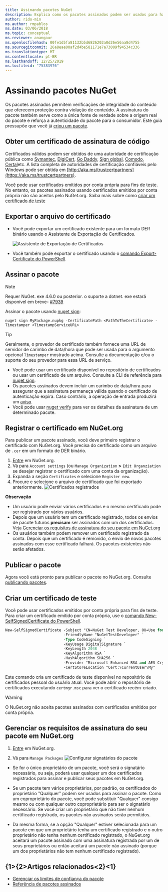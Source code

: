 ```yaml
---
title: Assinando pacotes NuGet
description: Explica como os pacotes assinados podem ser usados para habilitar a verificação de integridade de conteúdo.
author: rido-min
ms.author: rmpablos
ms.date: 03/06/2018
ms.topic: conceptual
ms.reviewer: anangaur
ms.openlocfilehash: 00fe1d5fa81132b5d6826203a0d26e56aa8d4755
ms.sourcegitcommit: 26a8eae00af2d4be581171e7a73009f94534c336
ms.translationtype: MT
ms.contentlocale: pt-BR
ms.lasthandoff: 12/25/2019
ms.locfileid: "75383976"
---
```

# <a name="signing-nuget-packages"></a>Assinando pacotes NuGet

Os pacotes assinados permitem verificações de integridade do conteúdo que oferecem proteção contra violação de conteúdo. A assinatura do pacote também serve como a única fonte de verdade sobre a origem real do pacote e reforça a autenticidade do pacote para o consumidor. Este guia pressupõe que você já [criou um pacote](creating-a-package.md).

## <a name="get-a-code-signing-certificate"></a>Obter um certificado de assinatura de código

Certificados válidos podem ser obtidos de uma autoridade de certificação pública como [Symantec](https://trustcenter.websecurity.symantec.com/process/trust/productOptions?productType=SoftwareValidationClass3), [DigiCert](https://www.digicert.com/code-signing/), [Go Daddy](https://www.godaddy.com/web-security/code-signing-certificate), [Sign global](https://www.globalsign.com/en/code-signing-certificate/), [Comodo](https://www.comodo.com/e-commerce/code-signing/code-signing-certificate.php), [Certal](https://www.certum.eu/certum/cert,offer_en_open_source_cs.xml)etc. A lista completa de autoridades de certificação confiáveis pelo Windows pode ser obtida em [http://aka.ms/trustcertpartners](https://aka.ms/trustcertpartners).

Você pode usar certificados emitidos por conta própria para fins de teste. No entanto, os pacotes assinados usando certificados emitidos por conta própria não são aceitos pelo NuGet.org. Saiba mais sobre como [criar um certificado de teste](#create-a-test-certificate)

## <a name="export-the-certificate-file"></a>Exportar o arquivo do certificado

* Você pode exportar um certificado existente para um formato DER binário usando o Assistente de Exportação de Certificados.

  ![Assistente de Exportação de Certificados](../reference/media/CertificateExportWizard.png)

* Você também pode exportar o certificado usando o [comando Export-Certificate do PowerShell](/powershell/module/pkiclient/export-certificate).

## <a name="sign-the-package"></a>Assinar o pacote

> [!note]
> Requer NuGet. exe 4.6.0 ou posterior. o suporte a dotnet. exe estará disponível em breve- [#7939](https://github.com/NuGet/Home/issues/7939)

Assinar o pacote usando [nuget sign](../reference/cli-reference/cli-ref-sign.md):

```cli
nuget sign MyPackage.nupkg -CertificatePath <PathToTheCertificate> -Timestamper <TimestampServiceURL>
```

> [!Tip]
> Geralmente, o provedor de certificado também fornece uma URL de servidor de carimbo de data/hora que pode ser usada para o argumento opcional `Timestamper` mostrado acima. Consulte a documentação e/ou o suporte do seu provedor para essa URL de serviço.

* Você pode usar um certificado disponível no repositório de certificados ou usar um certificado de um arquivo. Consulte a CLI de referência para [nuget sign](../reference/cli-reference/cli-ref-sign.md).
* Os pacotes assinados devem incluir um carimbo de data/hora para assegurar que a assinatura permaneça válida quando o certificado de autenticação expira. Caso contrário, a operação de entrada produzirá um [aviso](../reference/errors-and-warnings/NU3002.md).
* Você pode usar [nuget verify](../reference/cli-reference/cli-ref-verify.md) para ver os detalhes da assinatura de um determinado pacote.

## <a name="register-the-certificate-on-nugetorg"></a>Registrar o certificado em NuGet.org

Para publicar um pacote assinado, você deve primeiro registrar o certificado com NuGet.org. Você precisa do certificado como um arquivo de `.cer` em um formato de DER binário.

1. [Entre](https://www.nuget.org/users/account/LogOn?returnUrl=%2F) em NuGet.org.
1. Vá para `Account settings` (ou `Manage Organization` **>** `Edit Organziation` se desejar registrar o certificado com uma conta da organização).
1. Expanda a seção `Certificates` e selecione `Register new`.
1. Procure e selecione o arquivo de certificado que foi exportado anteriormente.
  ![Certificados registrados](../reference/media/registered-certs.png)

**Observação**
* Um usuário pode enviar vários certificados e o mesmo certificado pode ser registrado por vários usuários.
* Depois que um usuário tem um certificado registrado, todos os envios de pacote futuros **precisam** ser assinados com um dos certificados. Veja [Gerenciar os requisitos de assinatura do seu pacote em NuGet.org](#manage-signing-requirements-for-your-package-on-nugetorg)
* Os usuários também podem remover um certificado registrado da conta. Depois que um certificado é removido, o envio de novos pacotes assinados com esse certificado falhará. Os pacotes existentes não serão afetados.

## <a name="publish-the-package"></a>Publicar o pacote

Agora você está pronto para publicar o pacote no NuGet.org. Consulte [publicando pacotes](../nuget-org/Publish-a-package.md).

## <a name="create-a-test-certificate"></a>Criar um certificado de teste

Você pode usar certificados emitidos por conta própria para fins de teste. Para criar um certificado emitido por conta própria, use o [comando New-SelfSignedCertificate do PowerShell](/powershell/module/pkiclient/new-selfsignedcertificate).

```ps
New-SelfSignedCertificate -Subject "CN=NuGet Test Developer, OU=Use for testing purposes ONLY" `
                          -FriendlyName "NuGetTestDeveloper" `
                          -Type CodeSigning `
                          -KeyUsage DigitalSignature `
                          -KeyLength 2048 `
                          -KeyAlgorithm RSA `
                          -HashAlgorithm SHA256 `
                          -Provider "Microsoft Enhanced RSA and AES Cryptographic Provider" `
                          -CertStoreLocation "Cert:\CurrentUser\My" 
```

Este comando cria um certificado de teste disponível no repositório de certificados pessoal do usuário atual. Você pode abrir o repositório de certificados executando `certmgr.msc` para ver o certificado recém-criado.

> [!Warning]
> O NuGet.org não aceita pacotes assinados com certificados emitidos por conta própria.

## <a name="manage-signing-requirements-for-your-package-on-nugetorg"></a>Gerenciar os requisitos de assinatura do seu pacote em NuGet.org
1. [Entre](https://www.nuget.org/users/account/LogOn?returnUrl=%2F) em NuGet.org.

1. Vá para `Manage Packages` 
   ![Configurar signatários do pacote](../reference/media/configure-package-signers.png)

* Se for o único proprietário de um pacote, você será o signatário necessário, ou seja, poderá usar qualquer um dos certificados registrados para assinar e publicar seus pacotes em NuGet.org.

* Se um pacote tem vários proprietários, por padrão, os certificados do proprietário "Qualquer" podem ser usados para assinar o pacote. Como um coproprietário do pacote, você pode substituir "Qualquer" consigo mesmo ou com qualquer outro coproprietário para ser o signatário necessário. Se você criar um proprietário que não tiver nenhum certificado registrado, os pacotes não assinados serão permitidos. 

* Da mesma forma, se a opção "Qualquer" estiver selecionada para um pacote em que um proprietário tenha um certificado registrado e o outro proprietário não tenha nenhum certificado registrado, o NuGet.org aceitará um pacote assinado com uma assinatura registrada por um de seus proprietários ou então aceitará um pacote não assinado (porque um dos proprietários não tem nenhum certificado registrado).

## <a name="related-articles"></a>{1&gt;{2&gt;Artigos relacionados&lt;2}&lt;1}

- [Gerenciar os limites de confiança do pacote](../consume-packages/installing-signed-packages.md)
- [Referência de pacotes assinados](../reference/Signed-Packages-Reference.md)
